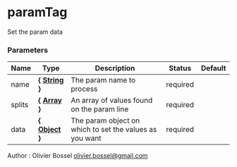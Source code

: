 # paramTag

Set the param data

### Parameters

| Name   | Type                                                                                                   | Description                                             | Status   | Default |
| ------ | ------------------------------------------------------------------------------------------------------ | ------------------------------------------------------- | -------- | ------- |
| name   | **{ [String](https://developer.mozilla.org/fr/docs/Web/JavaScript/Reference/Objets_globaux/String) }** | The param name to process                               | required |
| splits | **{ [Array](https://developer.mozilla.org/fr/docs/Web/JavaScript/Reference/Objets_globaux/Array) }**   | An array of values found on the param line              | required |
| data   | **{ [Object](https://developer.mozilla.org/fr/docs/Web/JavaScript/Reference/Objets_globaux/Object) }** | The param object on which to set the values as you want | required |

Author : Olivier Bossel [olivier.bossel@gmail.com](mailto:olivier.bossel@gmail.com)
